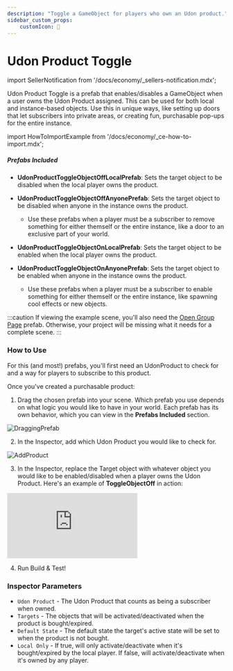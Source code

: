 ```yaml
---
description: "Toggle a GameObject for players who own an Udon product."
sidebar_custom_props:
    customIcon: 🔄
---
```


# Udon Product Toggle

import SellerNotification from '/docs/economy/_sellers-notification.mdx';

<SellerNotification/>

Udon Product Toggle is a prefab that enables/disables a GameObject when a user owns the Udon Product assigned. This can be used for both local and instance-based objects. Use this in unique ways, like setting up doors that let subscribers into private areas, or creating fun, purchasable pop-ups for the entire instance.

import HowToImportExample from '/docs/economy/_ce-how-to-import.mdx';

<HowToImportExample/>

##### Prefabs Included
* **UdonProductToggleObjectOffLocalPrefab**: Sets the target object to be disabled when the local player owns the product.
* **UdonProductToggleObjectOffAnyonePrefab**: Sets the target object to be disabled when anyone in the instance owns the product. 
    - Use these prefabs when a player must be a subscriber to remove something for either themself or the entire instance, like a door to an exclusive part of your world.  

* **UdonProductToggleObjectOnLocalPrefab**: Sets the target object to be enabled when the local player owns the product.
* **UdonProductToggleObjectOnAnyonePrefab**: Sets the target object to be enabled when anyone in the instance owns the product.
    -  Use these prefabs when a player must be a subscriber to enable something for either themself or the entire instance, like spawning cool effects or new objects.

:::caution
If viewing the example scene, you'll also need the [Open Group Page](/economy/sdk/examples/open-group-page) prefab. Otherwise, your project will be missing what it needs for a complete scene.
:::

### How to Use

For this (and most!) prefabs, you'll first need an UdonProduct to check for and a way for players to subscribe to this product. 

Once you've created a purchasable product:

1. Drag the chosen prefab into your scene. Which prefab you use depends on what logic you would like to have in your world. Each prefab has its own behavior, which you can view in the **Prefabs Included** section.

![DraggingPrefab](/img/economy/examples/ProductToggle_DragIntoScene.png "Dragging the chosen prefab.")

2. In the Inspector, add which Udon Product you would like to check for.

![AddProduct](/img/economy/examples/ProductToggle_SelectProduct.png "Adding a product to check for.")

3. In the Inspector, replace the Target object with whatever object you would like to be enabled/disabled when a player owns the Udon Product. Here's an example of **ToggleObjectOff** in action:

<div class="video-container">
    <iframe src="https://assets.vrchat.com/videos/docs/ProductToggle_Demo.mp4" title="Product Toggle" frameborder="0" allow="encrypted-media; gyroscope; web-share" allowfullscreen></iframe>
</div>

4. Run Build & Test!

### Inspector Parameters

* `Udon Product` - The Udon Product that counts as being a subscriber when owned.
* `Targets` - The objects that will be activated/deactivated when the product is bought/expired.
* `Default State` - The default state the target's active state will be set to when the product is not bought.
* `Local Only` - If true, will only activate/deactivate when it's bought/expired by the local player. If false, will activate/deactivate when it's owned by any player.
